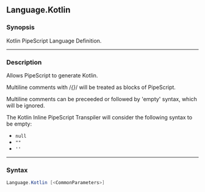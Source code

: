 Language.Kotlin
---------------

### Synopsis
Kotlin PipeScript Language Definition.

---

### Description

Allows PipeScript to generate Kotlin.

Multiline comments with /*{}*/ will be treated as blocks of PipeScript.

Multiline comments can be preceeded or followed by 'empty' syntax, which will be ignored.

The Kotlin Inline PipeScript Transpiler will consider the following syntax to be empty:

* ```null```
* ```""```
* ```''```

---

### Syntax
```PowerShell
Language.Kotlin [<CommonParameters>]
```
